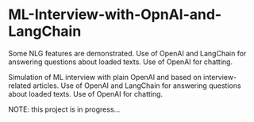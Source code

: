 # ML-Interview-with-OpnAI-and-LangChain
Some NLG features are demonstrated. Use of OpenAI and LangChain for answering questions about loaded texts. Use of OpenAI for chatting.

Simulation of ML interview with plain OpenAI and based on interview-related articles. Use of OpenAI and LangChain for answering questions about loaded texts. Use of OpenAI for chatting.

NOTE: this project is in progress...
